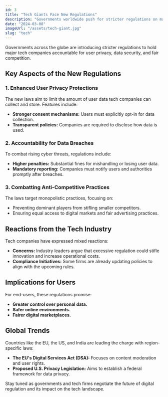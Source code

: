 ```yaml
---
id: 3
title: "Tech Giants Face New Regulations"
description: "Governments worldwide push for stricter regulations on major tech companies to protect user privacy."
date: "2024-03-08"
imageUrl: "/assets/tech-giant.jpg"
slug: "tech"
---
```



Governments across the globe are introducing stricter regulations to hold major tech companies accountable for user privacy, data security, and fair competition.

## Key Aspects of the New Regulations

### 1. **Enhanced User Privacy Protections**

The new laws aim to limit the amount of user data tech companies can collect and store. Features include:

- **Stronger consent mechanisms:** Users must explicitly opt-in for data collection.
- **Transparent policies:** Companies are required to disclose how data is used.

### 2. **Accountability for Data Breaches**

To combat rising cyber threats, regulations include:

- **Higher penalties:** Substantial fines for mishandling or losing user data.
- **Mandatory reporting:** Companies must notify users and authorities promptly after breaches.

### 3. **Combatting Anti-Competitive Practices**

The laws target monopolistic practices, focusing on:

- Preventing dominant players from stifling smaller competitors.
- Ensuring equal access to digital markets and fair advertising practices.

## Reactions from the Tech Industry

Tech companies have expressed mixed reactions:

- **Concerns:** Industry leaders argue that excessive regulation could stifle innovation and increase operational costs.
- **Compliance Initiatives:** Some firms are already updating policies to align with the upcoming rules.

## Implications for Users

For end-users, these regulations promise:

- **Greater control over personal data.**
- **Safer online environments.**
- **Fairer digital marketplaces.**

## Global Trends

Countries like the EU, the US, and India are leading the charge with region-specific laws:

- **The EU's Digital Services Act (DSA):** Focuses on content moderation and user rights.
- **Proposed U.S. Privacy Legislation:** Aims to establish a federal framework for data privacy.

Stay tuned as governments and tech firms negotiate the future of digital regulation and its impact on the tech landscape.
